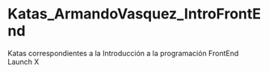 # Katas_ArmandoVasquez_IntroFrontEnd
Katas correspondientes a la Introducción a la programación FrontEnd Launch X

